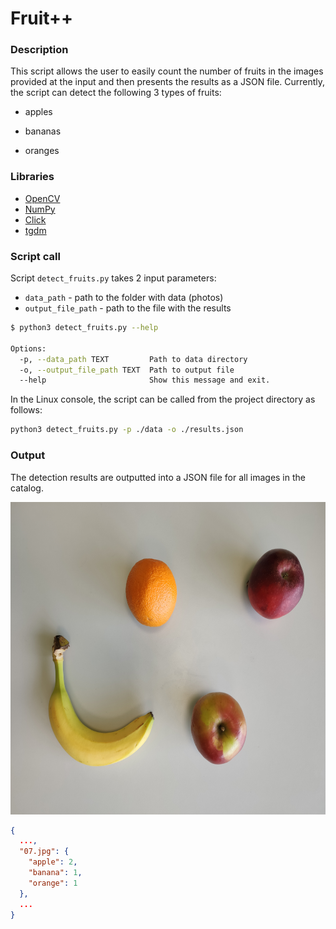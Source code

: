 # Fruit++

### Description

This script allows the user to easily count the number of fruits in the images provided at the input and then presents the results as a JSON file. Currently, the script can detect the following 3 types of fruits:

- apples

- bananas

- oranges


### Libraries

- [OpenCV](https://docs.opencv.org/master/)
- [NumPy](https://numpy.org/)
- [Click](https://palletsprojects.com/p/click/)
- [tgdm](https://tqdm.github.io/)


### Script call

Script `detect_fruits.py` takes 2 input parameters:
- `data_path` - path to the folder with data (photos)
- `output_file_path` - path to the file with the results

```bash
$ python3 detect_fruits.py --help

Options:
  -p, --data_path TEXT         Path to data directory
  -o, --output_file_path TEXT  Path to output file
  --help                       Show this message and exit.
```

In the Linux console, the script can be called from the project directory as follows:

```bash
python3 detect_fruits.py -p ./data -o ./results.json
```


### Output

The detection results are outputted into a JSON file for all images in the catalog.

<p align="center">
  <img width="750" height="500" src="./data/07.jpg">
</p>

```JSON
{
  ...,
  "07.jpg": {
    "apple": 2,
    "banana": 1,
    "orange": 1
  },
  ...
}
```
